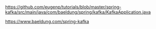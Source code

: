 https://github.com/eugenp/tutorials/blob/master/spring-kafka/src/main/java/com/baeldung/spring/kafka/KafkaApplication.java

https://www.baeldung.com/spring-kafka